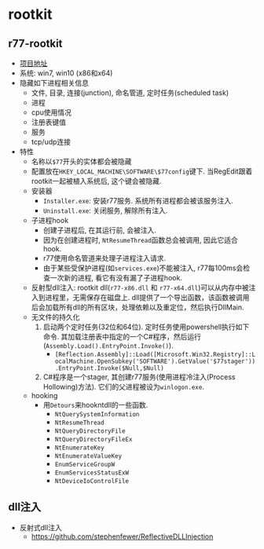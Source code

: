 # rootkit
## r77-rootkit
* [项目地址](https://github.com/bytecode77/r77-rootkit)
* 系统: win7, win10 (x86和x64)
* 隐藏如下进程相关信息
    * 文件, 目录, 连接(junction), 命名管道, 定时任务(scheduled task)
    * 进程
    * cpu使用情况
    * 注册表键值
    * 服务
    * tcp/udp连接
* 特性
    * 名称以`$77`开头的实体都会被隐藏
    * 配置放在`HKEY_LOCAL_MACHINE\SOFTWARE\$77config`键下. 当RegEdit跟着rootkit一起被植入系统后, 这个键会被隐藏. 
    * 安装器
        * `Installer.exe`: 安装r77服务. 系统所有进程都会被该服务注入. 
        * `Uninstall.exe`: 关闭服务, 解除所有注入. 
    * 子进程hook
        * 创建子进程后, 在其运行前, 会被注入. 
        * 因为在创建进程时, `NtResumeThread`函数总会被调用, 因此它适合hook. 
        * r77使用命名管道来处理子进程注入请求. 
        * 由于某些受保护进程(如`services.exe`)不能被注入, r77每100ms会检查一次新的进程, 看它有没有漏了子进程hook. 
    * 反射型dll注入: rootkit dll(`r77-x86.dll` 和 `r77-x64.dll`)可以从内存中被注入到进程里，无需保存在磁盘上. dll提供了一个导出函数，该函数被调用后会加载所有dll的所有区块，处理依赖以及重定位，然后执行DllMain. 
    * 无文件的持久化
        1. 启动两个定时任务(32位和64位). 定时任务使用powershell执行如下命令. 其加载注册表中指定的一个C#程序，然后运行(`Assembly.Load().EntryPoint.Invoke()`). 
            * `[Reflection.Assembly]::Load([Microsoft.Win32.Registry]::LocalMachine.OpenSubkey('SOFTWARE').GetValue('$77stager')).EntryPoint.Invoke($Null,$Null)`
        2. C#程序是一个stager, 其创建r77服务(使用进程冷注入(Process Hollowing)方法). 它们的父进程被设为`winlogon.exe`. 
    * hooking
        * 用`Detours`来hookntdll的一些函数. 
            * `NtQuerySystemInformation`
            * `NtResumeThread`
            * `NtQueryDirectoryFile`
            * `NtQueryDirectoryFileEx`
            * `NtEnumerateKey`
            * `NtEnumerateValueKey`
            * `EnumServiceGroupW`
            * `EnumServicesStatusExW`
            * `NtDeviceIoControlFile`

## dll注入
* 反射式dll注入
    * https://github.com/stephenfewer/ReflectiveDLLInjection
